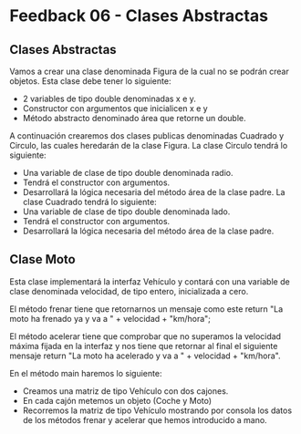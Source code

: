# Feedback 06 - Clases Abstractas

## Clases Abstractas

 Vamos a crear una clase denominada Figura de la cual no se podrán crear objetos. Esta clase debe tener lo siguiente:

- 2 variables de tipo double denominadas x e y.
- Constructor con argumentos que inicialicen x e y
- Método abstracto denominado área que retorne un double.
  
A continuación crearemos dos clases publicas denominadas Cuadrado y Circulo, las cuales heredarán de la clase Figura.
La clase Circulo tendrá lo siguiente:
- Una variable de clase de tipo double denominada radio.
- Tendrá el constructor con argumentos.
- Desarrollará la lógica necesaria del método área de la clase padre.
La clase Cuadrado tendrá lo siguiente:
- Una variable de clase de tipo double denominada lado.
- Tendrá el constructor con argumentos.
- Desarrollará la lógica necesaria del método área de la clase padre.

## Clase Moto

Esta clase implementará la interfaz Vehículo y contará con una variable de clase denominada velocidad, de tipo entero, inicializada a cero.

El método frenar tiene que retornarnos un mensaje como este return "La moto ha frenado ya y va a " + velocidad + "km/hora";

El método acelerar tiene que comprobar que no superamos la velocidad máxima fijada en la interfaz y nos tiene que retornar al final el siguiente mensaje return "La moto ha acelerado y va a " + velocidad + "km/hora".

En el método main haremos lo siguiente:

- Creamos una matriz de tipo Vehículo con dos cajones.
- En cada cajón metemos un objeto (Coche y Moto)
- Recorremos la matriz de tipo Vehículo mostrando por consola los datos de los métodos frenar y acelerar que hemos introducido a mano.
